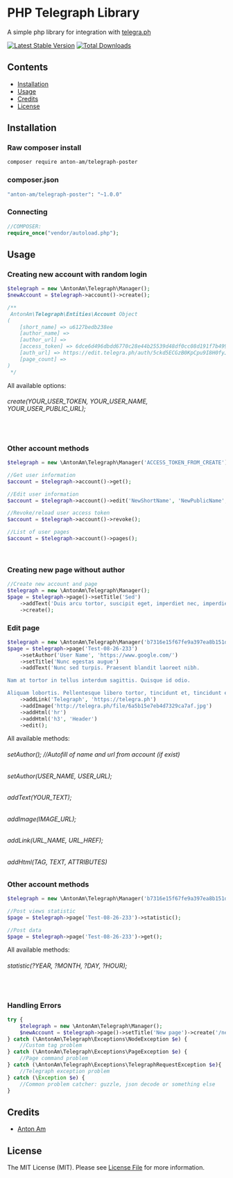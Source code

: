 # PHP Telegraph Library

A simple php library for integration with [telegra.ph](https://telegra.ph/)

[![Latest Stable Version](https://poser.pugx.org/anton-am/telegraph-poster/v/stable)](https://packagist.org/packages/anton-am/telegraph-poster)
[![Total Downloads](https://poser.pugx.org/anton-am/telegraph-poster/downloads)](https://packagist.org/packages/anton-am/telegraph-poster)

## Contents

- [Installation](#installation)
- [Usage](#usage)
- [Credits](#credits)
- [License](#license)

## Installation

### Raw composer install

```bash
composer require anton-am/telegraph-poster
```
### composer.json
```bash
"anton-am/telegraph-poster": "~1.0.0"
```


### Connecting
```php
//COMPOSER:
require_once("vendor/autoload.php");
```

## Usage

### Creating new account with random login
```php
$telegraph = new \AntonAm\Telegraph\Manager();
$newAccount = $telegraph->account()->create();

/** 
 AntonAm\Telegraph\Entities\Account Object
(
    [short_name] => u6127bedb238ee
    [author_name] => 
    [author_url] => 
    [access_token] => 6dce6d496dbdd6770c28e44b25539d48df0cc08d191f7b499b88ef0872ed
    [auth_url] => https://edit.telegra.ph/auth/5ckd5ECGzB0KpCpu9I8H0fyJ4f1SrZyw9RJetjT1UR
    [page_count] => 
) 
 */

```
All available options:
###### create(YOUR_USER_TOKEN, YOUR_USER_NAME, YOUR_USER_PUBLIC_URL);

&nbsp;

### Other account methods
```php
$telegraph = new \AntonAm\Telegraph\Manager('ACCESS_TOKEN_FROM_CREATE');

//Get user information
$account = $telegraph->account()->get();

//Edit user information
$account = $telegraph->account()->edit('NewShortName', 'NewPublicName', 'https://new.url');

//Revoke/reload user access token
$account = $telegraph->account()->revoke();

//List of user pages
$account = $telegraph->account()->pages();

```

&nbsp;
&nbsp;
&nbsp;
&nbsp;
&nbsp;


### Creating new page without author
```php
//Create new account and page
$telegraph = new \AntonAm\Telegraph\Manager();
$page = $telegraph->page()->setTitle('Sed')
    ->addText('Duis arcu tortor, suscipit eget, imperdiet nec, imperdiet iaculis, ipsum. Donec pede justo, fringilla vel, aliquet nec, vulputate eget, arcu.')
    ->create();
```

### Edit page
```php
$telegraph = new \AntonAm\Telegraph\Manager('b7316e15f67fe9a397ea8b151d5e15a75a9702e2472775fc3ab0e418467d');
$page = $telegraph->page('Test-08-26-233')
    ->setAuthor('User Name', 'https://www.google.com/')
    ->setTitle('Nunc egestas augue')
    ->addText('Nunc sed turpis. Praesent blandit laoreet nibh.

Nam at tortor in tellus interdum sagittis. Quisque id odio.

Aliquam lobortis. Pellentesque libero tortor, tincidunt et, tincidunt eget, semper nec, quam.')
    ->addLink('Telegraph', 'https://telegra.ph')
    ->addImage('http://telegra.ph/file/6a5b15e7eb4d7329ca7af.jpg')
    ->addHtml('hr')
    ->addHtml('h3', 'Header')
    ->edit();
```
All available methods:
###### setAuthor(); //Autofill of name and url from account (if exist)
###### setAuthor(USER_NAME, USER_URL);
###### addText(YOUR_TEXT);
###### addImage(IMAGE_URL);
###### addLink(URL_NAME, URL_HREF);
###### addHtml(TAG, TEXT, ATTRIBUTES)


### Other account methods
```php
$telegraph = new \AntonAm\Telegraph\Manager('b7316e15f67fe9a397ea8b151d5e15a75a9702e2472775fc3ab0e418467d');

//Post views statistic
$page = $telegraph->page('Test-08-26-233')->statistic();

//Post data
$page = $telegraph->page('Test-08-26-233')->get();
```
All available methods:
###### statistic(?YEAR, ?MONTH, ?DAY, ?HOUR);

&nbsp;
&nbsp;

### Handling Errors

```php
try {
    $telegraph = new \AntonAm\Telegraph\Manager();
    $newAccount = $telegraph->page()->setTitle('New page')->create('/new');
} catch (\AntonAm\Telegraph\Exceptions\NodeException $e) {
    //Custom tag problem
} catch (\AntonAm\Telegraph\Exceptions\PageException $e) {
    //Page command problem
} catch (\AntonAm\Telegraph\Exceptions\TelegraphRequestException $e){
    //Telegraph exception problem
} catch (\Exception $e) {
    //Common problem catcher: guzzle, json decode or something else
}
```

## Credits

- [Anton Am](https://github.com/Anton-Am)

## License

The MIT License (MIT). Please see [License File](LICENSE) for more information.